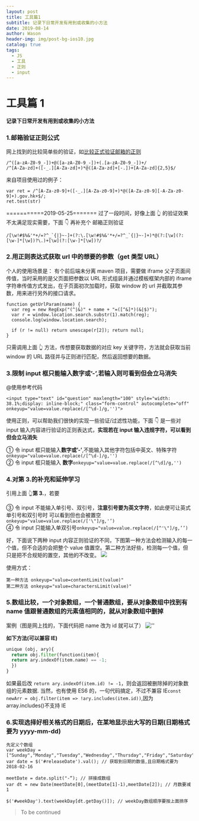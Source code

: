 ```yaml
---
layout: post
title: 工具篇1
subtitle: 记录下日常开发有用到或收集的小方法
date: 2019-08-14
author: Wason
header-img: img/post-bg-ios10.jpg
catalog: true
tags:
  - JS
  - 工具
  - 正则
  - input
---
```


# 工具篇 1 #  
**记录下日常开发有用到或收集的小方法**

### 1.邮箱验证正则公式

网上找到的比较简单些的验证，如[比较正式验证邮箱的正则][1]
```
/^([a-zA-Z0-9_-])+@([a-zA-Z0-9_-])+(.[a-zA-Z0-9_-])+/
/^[A-Za-zd]+([-_.][A-Za-zd]+)*@([A-Za-zd]+[-.])+[A-Za-zd]{2,5}$/
```

来自项目使用过的例子：
```
var ret = /^[A-Za-z0-9]+([-_.][A-Za-z0-9]+)*@([A-Za-z0-9][-A-Za-z0-9]+).gov.hk+$/;
ret.test(str)
```

===========2019-05-25=======
过了一段时间，好像上面 👆 的验证效果不太满足现实需要，下面 👇 再补充个
邮箱正则验证
```
/[\w!#$%&'*+/=?^_`{|}~-]+(?:\.[\w!#$%&'*+/=?^_`{|}~-]+)*@(?:[\w](?:[\w-]*[\w])?\.)+[\w](?:[\w-]*[\w])?/
```

### 2.用正则表达式获取 url 中的想要的参数（get 类型 URL）

个人的使用场景是：
有个前后端未分离 maven 项目，需要做 iframe 父子页面间传值，当时采用的是父页面把参数以 URL 形式组装并通过模板框架内部的 iframe 字符串传值方式发出，在子页面初次加载时，获取 window 的 url 并截取其参数，用来进行另外的接口请求。

```
function getUrlParam(name) {
  var reg = new RegExp("(^|&)" + name + "=([^&]*)(&|$)");
  var r = window.location.search.substr(1).match(reg);
  console.log(window.location.search);

  if (r != null) return unescape(r[2]); return null;
}
```

只需调用上面 👆 方法，传想要获取数据的对应 key 关键字符，方法就会获取当前 window 的 URL 路径并与正则进行匹配，然后返回想要的数据。

### 3.限制 input 框只能输入数字或’-’,若输入则可看到但会立马消失

@使用参考代码
```
<input type="text" id="question" maxlength="100" style="width: 38.1%;display: inline-block;" class="form-control" autocomplete="off" onkeyup="value=value.replace(/[^\d-]/g,'')">
```

使用正则，可以帮助我们很快的实现一些验证/过滤性功能，下面 👇 是一些对 input 输入内容进行验证的正则表达式，**实现若在 input 输入违规字符，可以看到但会立马消失**

① 令 input 框只能输入**数字或’-’**,不能输入其他字符包括中英文、特殊字符`onkeyup="value=value.replace(/[^\d-]/g,'')`  
② 令 input 框只能输入 **数字**`onkeyup="value=value.replace(/[^\d]/g,'')`

### 4.对第 3.的补充和延伸学习

引用上面 👆**第 3.**，若要

③ 令 input 不能输入单引号、双引号，**注意引号要为英文字符**，如此便可让英式单引号和双引号时 可以看到但也会被置空`onkeyup="value=value.replace(/['\"]/g,'’)`  
④ 令 input 只能输入单双引号`onkeyup="value=value.replace(/[^'\"]/g,’’)`

好，下面说下两种 input 内容正则验证的不同，下图第一种方法会检测输入的每一个值，但不合适的会把整个 value 值置空。第二种方法好些，检测每一个值，但只是把不合规矩的置空，其他的不改变。
![](http://hao419.github.io/img/regexInput.png)

使用方式：
```
第一种方法 onkeyup="value=contentLimit(value)"
第二种方法 onkeyup="value=charactersLimit(value)"
```

### 5.数组比较，一个对象数组，一个普通数组，要从对象数组中找到有 name 值跟普通数组的元素值相同的，就从对象数组中删掉

案例（图是网上找的，下面代码把 name 改为 id 就可以了）
![''](http://hao419.github.io/img/arrCompare.png)

**如下方法(可以兼容 IE)**

```python
unique (obj, ary){
  return obj.filter(function(item){
  return ary.indexOf(item.name) == -1;
  })
}
```
如果最后改 `return ary.indexOf(item.id) != -1`，则会返回被删除掉的对象数组的元素数据.
当然，也有使用 ES6 的，一句代码搞定，不过不兼容 IE`const newArr = obj.filter(item => !ary.includes(item.id))`,因为 array.includes()不支持 IE

### 6.实现选择好相关格式的日期后，在某地显示出大写的日期(日期格式要为 yyyy-mm-dd)

```
先定义个数组
var weekDay = ["Sunday","Monday","Tuesday","Wednesday","Thursday","Friday","Saturday"]
var date = $('#releaseDate').val(); // 获取到日期的数值,且日期格式要为 2018-02-16

meetDate = date.split("-“); // 拼接成数组
var dt = new Date(meetDate[0],(meetDate[1]-1),meetDate[2]); // 月数要减1

$('#weekDay').text(weekDay[dt.getDay()]); // weekDay数组顺序要按上面排序
```

> To be continued

[1]: https://www.jb51.net/article/31182.htm
